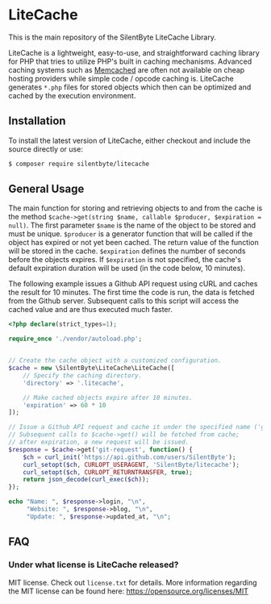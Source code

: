 
LiteCache
=========

This is the main repository of the SilentByte LiteCache Library.

LiteCache is a lightweight, easy-to-use, and straightforward caching library for PHP that tries to utilize PHP's built in caching mechanisms. Advanced caching systems such as [Memcached](https://memcached.org/) are often not available on cheap hosting providers while simple code / opcode caching is. LiteCache generates `*.php` files for stored objects which then can be optimized and cached by the execution environment.


## Installation

To install the latest version of LiteCache, either checkout and include the source directly or use:

```bash
$ composer require silentbyte/litecache
```


## General Usage

The main function for storing and retrieving objects to and from the cache is the method `$cache->get(string $name, callable $producer, $expiration = null)`. The first parameter `$name` is the name of the object to be stored and must be unique. `$producer` is a generator function that will be called if the object has expired or not yet been cached. The return value of the function will be stored in the cache. `$expiration` defines the number of seconds before the objects expires. If `$expiration` is not specified, the cache's default expiration duration will be used (in the code below, 10 minutes).

The following example issues a Github API request using cURL and caches the result for 10 minutes. The first time the code is run, the data is fetched from the Github server. Subsequent calls to this script will access the cached value and are thus executed much faster.

```PHP
<?php declare(strict_types=1);

require_once './vendor/autoload.php';


// Create the cache object with a customized configuration.
$cache = new \SilentByte\LiteCache\LiteCache([
    // Specify the caching directory.
    'directory' => '.litecache',

    // Make cached objects expire after 10 minutes.
    'expiration' => 60 * 10
]);

// Issue a Github API request and cache it under the specified name ('git-request').
// Subsequent calls to $cache->get() will be fetched from cache;
// after expiration, a new request will be issued.
$response = $cache->get('git-request', function() {
    $ch = curl_init('https://api.github.com/users/SilentByte');
    curl_setopt($ch, CURLOPT_USERAGENT, 'SilentByte/litecache');
    curl_setopt($ch, CURLOPT_RETURNTRANSFER, true);
    return json_decode(curl_exec($ch));
});

echo "Name: ", $response->login, "\n",
     "Website: ", $response->blog, "\n",
     "Update: ", $response->updated_at, "\n";
```


## FAQ

### Under what license is LiteCache released?
MIT license. Check out `license.txt` for details. More information regarding the MIT license can be found here: <https://opensource.org/licenses/MIT>


